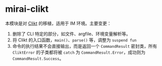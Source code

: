 # mirai-clikt

本模块是对 [Clikt](https://github.com/ajalt/clikt/) 的移植，适用于 IM 环境。主要变更：

1. 删除了 CLI 特定的部分，如文件、argfile、环境变量解析等。
2. 将 Clikt 的入口函数，`main()`、`parse()` 等，调整为 `suspend fun`
3. 命令的执行结果不会直接输出，而是返回一个 `CommandResult` 密封类，所有 `CliktError` 的子类都将被 `catch` 为 `CommandResult.Error`，成功则为 `CommandResult.Success`。